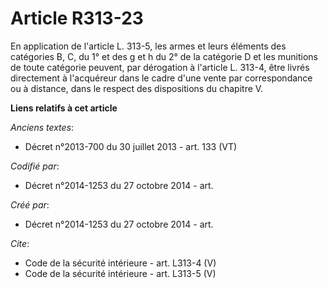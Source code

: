 # Article R313-23

En application de l'article L. 313-5, les armes et leurs éléments des catégories B, C, du 1° et des g et h du 2° de la
catégorie D et les munitions de toute catégorie peuvent, par dérogation à l'article L. 313-4, être livrés directement à
l'acquéreur dans le cadre d'une vente par correspondance ou à distance, dans le respect des dispositions du chapitre V.

**Liens relatifs à cet article**

_Anciens textes_:

  - Décret n°2013-700 du 30 juillet 2013 - art. 133 (VT)

_Codifié par_:

  - Décret n°2014-1253 du 27 octobre 2014 - art.

_Créé par_:

  - Décret n°2014-1253 du 27 octobre 2014 - art.

_Cite_:

  - Code de la sécurité intérieure - art. L313-4 (V)
  - Code de la sécurité intérieure - art. L313-5 (V)
